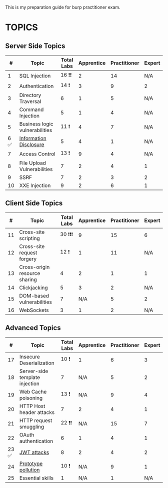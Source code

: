 
This is my preparation guide for burp practitioner exam.

# TOPICS

## Server Side Topics

| #    | Topic                          | Total Labs | Apprentice | Practitioner | Expert |
| ---- | ------------------------------ | ---------- | ---------- | ------------ | ------ |
| 1    | SQL Injection                  | 16  ❗️❗️ | 2          | 14           | N/A    |
| 2    | Authentication                 | 14  ❗️    | 3          | 9            | 2      |
| 3    | Directory Traversal            | 6          | 1          | 5            | N/A    |
| 4    | Command Injection              | 5          | 1          | 4            | N/A    |
| 5    | Business logic vulnerabilities | 11  ❗️    | 4          | 7            | N/A    |
| 6 ✅ | [Information Disclosure](Server-Side-Topics/Information%20Disclosure/README.md)         | 5          | 4          | 1            | N/A    |
| 7    | Access Control                 | 13  ❗️    | 9          | 4            | N/A       |
| 8    | File Upload Vulnerabilities    | 7          | 2          | 4            | 1      |
| 9    | SSRF                           | 7          | 2          | 3            | 2      |
| 10   | XXE Injection                  | 9          | 2          | 6            | 1      |

## Client Side Topics

| #   | Topic                         | Total Labs     | Apprentice | Practitioner | Expert |
| --- | ----------------------------- | -------------- | ---------- | ------------ | ------ |
| 11  | Cross-site scripting          | 30   ❗️❗️❗️ | 9          | 15           | 6      |
| 12  | Cross-site request forgery    | 12     ❗️     | 1          | 11           | N/A    |
| 13  | Cross-origin resource sharing | 4              | 2          | 1            | 1      |
| 14  | Clickjacking                  | 5              | 3          | 2            | N/A    |
| 15  | DOM-based vulnerabilities     | 7              | N/A           | 5            | 2      |
| 16  | WebSockets                    | 3              | 1          | 2            | N/A    |

## Advanced Topics

| #     | Topic                          | Total Labs  | Apprentice | Practitioner | Expert |
| ----- | ------------------------------ | ----------- | ---------- | ------------ | ------ |
| 17    | Insecure Deserialization       | 10   ❗️    | 1          | 6            | 3      |
| 18    | Server-side template injection | 7           | N/A        | 5            | 2      |
| 19    | Web Cache poisoning            | 13   ❗️    | N/A        | 9            | 4      |
| 20    | HTTP Host header attacks       | 7           | 2          | 4            | 1      |
| 21    | HTTP request smuggling         | 22   ❗️❗️ | N/A        | 15           | 7      |
| 22    | OAuth authentication           | 6           | 1          | 4            | 1      |
| 23 ✅ | [JWT attacks](Advanced-Topics/JWT%20Attacks/README.md)                    | 8           | 2          | 4            | 2      |
| 24    | [Prototype pollution](Advanced-Topics/Prototype%20Pollution/README.md)            | 10   ❗️    | N/A        | 9            | 1      |
| 25    | Essential skills               | 1           | N/A        | 1            | N/A       |


